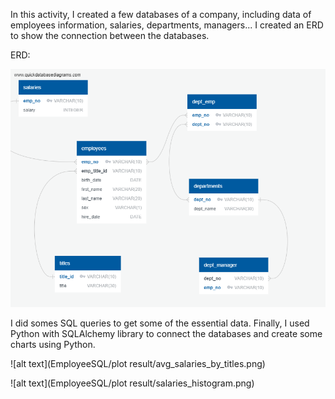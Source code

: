 In this activity, I created a few databases of a company, including data of employees information, salaries, departments, managers... I created an ERD to show the connection between the databases.

ERD:

![alt text](EmployeeSQL/ERD.png)

I did somes SQL queries to get some of the essential data. Finally, I used Python with SQLAlchemy library to connect the databases and create some charts using Python.

![alt text](EmployeeSQL/plot result/avg_salaries_by_titles.png)

![alt text](EmployeeSQL/plot result/salaries_histogram.png)

